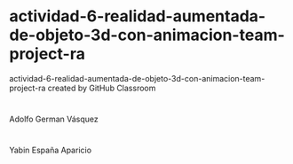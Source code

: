 # actividad-6-realidad-aumentada-de-objeto-3d-con-animacion-team-project-ra
actividad-6-realidad-aumentada-de-objeto-3d-con-animacion-team-project-ra created by GitHub Classroom
#
Adolfo German Vásquez 
#
Yabin España Aparicio
#
